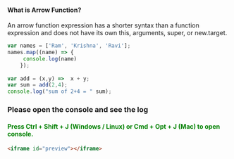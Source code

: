 <h4> What is Arrow Function? </h4>
<p>An arrow function expression has a shorter syntax than a function expression and does not have its own this, arguments, super, or new.target. </p>

```javascript
var names = ['Ram', 'Krishna', 'Ravi'];
names.map((name) => {
	 console.log(name)
	});
	
var add = (x,y) =>  x + y;
var sum = add(2,4);
console.log("sum of 2+4 = " sum);
```
<h3>Please open the console and see the log </h3>
<h4 style="color:green;">Press Ctrl + Shift + J (Windows / Linux) or Cmd + Opt + J (Mac) to open console. </h4>

```html
<iframe id="preview"></iframe>
```
